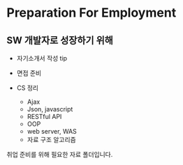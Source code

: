 # Preparation For Employment

## SW 개발자로 성장하기 위해

- 자기소개서 작성 tip

- 면접 준비

- CS 정리

  - Ajax
  - Json, javascript
  - RESTful API
  - OOP
  - web server, WAS
  - 자료 구조 알고리즘

  

취업 준비를 위해 필요한 자료 폴더입니다.